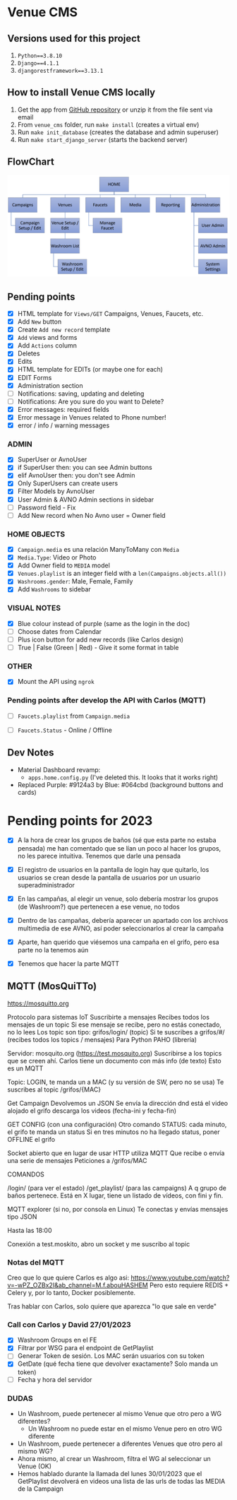# Venue CMS

## Versions used for this project
1) `Python==3.8.10`
2) `Django==4.1.1`
3) `djangorestframework==3.13.1`

## How to install Venue CMS locally
1) Get the app from [GitHub repository](https://github.com/Quitiweb/venue_cms/) or unzip it from the file sent via email
2) From `venue_cms` folder, run `make install` (creates a virtual env)
3) Run `make init_database` (creates the database and admin superuser)
4) Run `make start_django_server` (starts the backend server)

## FlowChart

![img.png](img.png)

## Pending points

- [x] HTML template for `Views/GET` Campaigns, Venues, Faucets, etc.
- [x] Add `New` button
- [x] Create `Add new record` template
- [x] `Add` views and forms
- [x] Add `Actions` column
- [x] Deletes
- [x] Edits
- [x] HTML template for EDITs (or maybe one for each)
- [x] EDIT Forms
- [x] Administration section
- [ ] Notifications: saving, updating and deleting
- [ ] Notifications: Are you sure do you want to Delete?
- [x] Error messages: required fields
- [x] Error message in Venues related to Phone number!
- [x] error / info / warning messages

### ADMIN
- [x] SuperUser or AvnoUser
- [x] if SuperUser then: you can see Admin buttons
- [x] elif AvnoUser then: you don't see Admin
- [x] Only SuperUsers can create users
- [x] Filter Models by AvnoUser
- [x] User Admin & AVNO Admin sections in sidebar
- [ ] Password field - Fix
- [ ] Add New record when No Avno user = Owner field

### HOME OBJECTS
- [x] `Campaign.media` es una relación ManyToMany con `Media`
- [x] `Media.Type`: Video or Photo
- [x] Add Owner field to `MEDIA` model
- [x] `Venues.playlist` is an integer field with a `len(Campaigns.objects.all())`
- [x] `Washrooms.gender`: Male, Female, Family
- [x] Add `Washrooms` to sidebar

### VISUAL NOTES
- [X] Blue colour instead of purple (same as the login in the doc)
- [ ] Choose dates from Calendar
- [ ] Plus icon button for add new records (like Carlos design)
- [ ] True | False (Green | Red) - Give it some format in table

### OTHER
- [x] Mount the API using `ngrok`

### Pending points after develop the API with Carlos (MQTT)
- [ ] `Faucets.playlist` from `Campaign.media`
- [ ] `Faucets.Status` - Online / Offline


## Dev Notes
- Material Dashboard revamp:
    - `apps.home.config.py` (I've deleted this. It looks that it works right)
- Replaced Purple: #9124a3 by Blue: #064cbd (background buttons and cards)


# Pending points for 2023

- [x] A la hora de crear los grupos de baños (sé que esta parte no estaba pensada) me han comentado que se lían un poco al hacer los grupos, no les parece intuitiva. Tenemos que darle una pensada
- [x] El registro de usuarios en la pantalla de login hay que quitarlo, los usuarios se crean desde la pantalla de usuarios por un usuario superadministrador
- [x] En las campañas, al elegir un venue, solo debería mostrar los grupos (de Washroom?) que pertenecen a ese venue, no todos
- [x] Dentro de las campañas, debería aparecer un apartado con los archivos multimedia de ese AVNO, así poder seleccionarlos al crear la campaña
- [x] Aparte, han querido que viésemos una campaña en el grifo, pero esa parte no la tenemos aún
- [x] Tenemos que hacer la parte MQTT


## MQTT (MosQuiTTo)
https://mosquitto.org

Protocolo para sistemas IoT
Suscribirte a mensajes
Recibes todos los mensajes de un topic
Si ese mensaje se recibe, pero no estás conectado, no lo lees
Los topic son tipo: grifos/login/ (topic)
Si te suscribes a grifos/#/ (recibes todos los topics / mensajes)
Para Python PAHO (librería)

Servidor: mosquito.org (https://test.mosquito.org)
Suscribirse a los topics que se creen ahí.
Carlos tiene un documento con más info (de texto)
Esto es un MQTT

Topic: LOGIN, te manda un a MAC (y su versión de SW, pero no se usa)
Te suscribes al topic /grifos/{MAC}

Get Campaign
Devolvemos un JSON
Se envía la dirección dnd está el video alojado
el grifo descarga los videos (fecha-ini y fecha-fin)

GET CONFIG (con una configuración)
Otro comando STATUS: cada minuto, el grifo te manda un status
Si en tres minutos no ha llegado status, poner OFFLINE el grifo

Socket abierto que en lugar de usar HTTP utiliza MQTT
Que recibe o envía una serie de mensajes
Peticiones a /grifos/MAC


COMANDOS

/login/ (para ver el estado)
/get_playlist/ (para las campaigns)
A q grupo de baños pertenece. Está en X lugar, tiene un listado de vídeos, con fini y fin.

MQTT explorer (si no, por consola en Linux)
Te conectas y envías mensajes tipo JSON

Hasta las 18:00

Conexión a test.moskito, abro un socket y me suscribo al topic

### Notas del MQTT

Creo que lo que quiere Carlos es algo asi: https://www.youtube.com/watch?v=-wPZ_OZBx2I&ab_channel=M.f.abouHASHEM
Pero esto requiere REDIS + Celery y, por lo tanto, Docker posiblemente.

Tras hablar con Carlos, solo quiere que aparezca "lo que sale en verde"

### Call con Carlos y David 27/01/2023
- [x] Washroom Groups en el FE
- [x] Filtrar por WSG para el endpoint de GetPlaylist
- [ ] Generar Token de sesión. Los MAC serán usuarios con su token
- [x] GetDate (qué fecha tiene que devolver exactamente? Solo manda un token)
- [ ] Fecha y hora del servidor
 
### DUDAS
- Un Washroom, puede pertenecer al mismo Venue que otro pero a WG diferentes?
  - Un Washroom no puede estar en el mismo Venue pero en otro WG diferente
- Un Washroom, puede pertenecer a diferentes Venues que otro pero al mismo WG?
- Ahora mismo, al crear un Washroom, filtra el WG al seleccionar un Venue (OK)
- Hemos hablado durante la llamada del lunes 30/01/2023 que el GetPlaylist devolverá en videos una lista de las urls de todas las MEDIA de la Campaign
